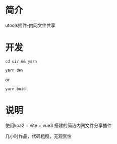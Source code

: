 # 简介

utools插件-内网文件共享

# 开发

```shell
cd ui/ && yarn
```

```shell
yarn dev
```
or
```shell
yarn buid
```

# 说明

使用koa2 + vite + vue3 搭建的简洁内网文件分享插件

几小时作品，代码粗糙，无观赏性